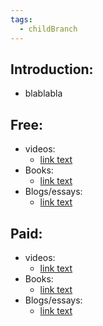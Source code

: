 ```yaml
---
tags:
  - childBranch
---
```

## Introduction:
- blablabla

## Free:
 - videos:
	 - [link text](https://example.com)
- Books:
	- [link text](https://example.com)
- Blogs/essays:
	 - [link text](https://example.com)
## Paid:
 - videos:
	 - [link text](https://example.com)
- Books:
	- [link text](https://example.com)
- Blogs/essays:
	 - [link text](https://example.com)